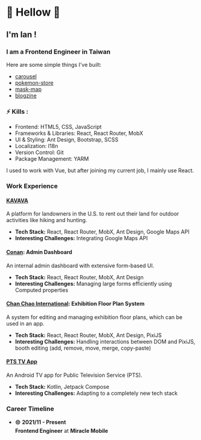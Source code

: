 <!-- ## Hi there 👋 -->

<!--
**chuangfe/chuangfe** is a ✨ _special_ ✨ repository because its `README.md` (this file) appears on your GitHub profile.

Here are some ideas to get you started:

- 🔭 I’m currently working on ...
- 🌱 I’m currently learning ...
- 👯 I’m looking to collaborate on ...
- 🤔 I’m looking for help with ...
- 💬 Ask me about ...
- 📫 How to reach me: ...
- 😄 Pronouns: ...
- ⚡ Fun fact: ...
-->

# 👋 Hellow 👋
## I'm Ian ! 
### I am a Frontend Engineer in Taiwan
Here are some simple things I've built:
- [carousel](https://github.com/chuangfe/carousel)
- [pokemon-store](https://github.com/chuangfe/pokemon-store)
- [mask-map](https://github.com/chuangfe/mask-map)
- [blogzine](https://github.com/chuangfe/blogzine)

### ⚡ Kills :
- Frontend: HTML5, CSS, JavaScript
- Frameworks & Libraries: React, React Router, MobX
- UI & Styling: Ant Design, Bootstrap, SCSS
- Localization: I18n
- Version Control: Git
- Package Management: YARM

I used to work with Vue, but after joining my current job, I mainly use React.

### Work Experience  
#### [KAVAVA](https://kavava.com/)  
A platform for landowners in the U.S. to rent out their land for outdoor activities like hiking and hunting.  
- **Tech Stack:** React, React Router, MobX, Ant Design, Google Maps API  
- **Interesting Challenges:** Integrating Google Maps API  

#### [Conan](https://github.com/chuangfe/chuangfe/tree/main/demos/conan): Admin Dashboard  
An internal admin dashboard with extensive form-based UI.  
- **Tech Stack:** React, React Router, MobX, Ant Design  
- **Interesting Challenges:** Managing large forms efficiently using Computed properties  

#### [Chan Chao International](https://github.com/chuangfe/chuangfe/tree/main/demos/chanChao): Exhibition Floor Plan System  
A system for editing and managing exhibition floor plans, which can be used in an app.  
- **Tech Stack:** React, React Router, MobX, Ant Design, PixiJS  
- **Interesting Challenges:** Handling interactions between DOM and PixiJS, booth editing (add, remove, move, merge, copy-paste)  

#### [PTS TV App](https://play.google.com/store/apps/details?id=com.pts.ptsplus&hl=zh_TW&pli=1)
An Android TV app for Public Television Service (PTS).  
- **Tech Stack:** Kotlin, Jetpack Compose  
- **Interesting Challenges:** Adapting to a completely new tech stack  

### Career Timeline  
- 🟢 **2021/11 - Present**  
  **Frontend Engineer** at **Miracle Mobile** 
